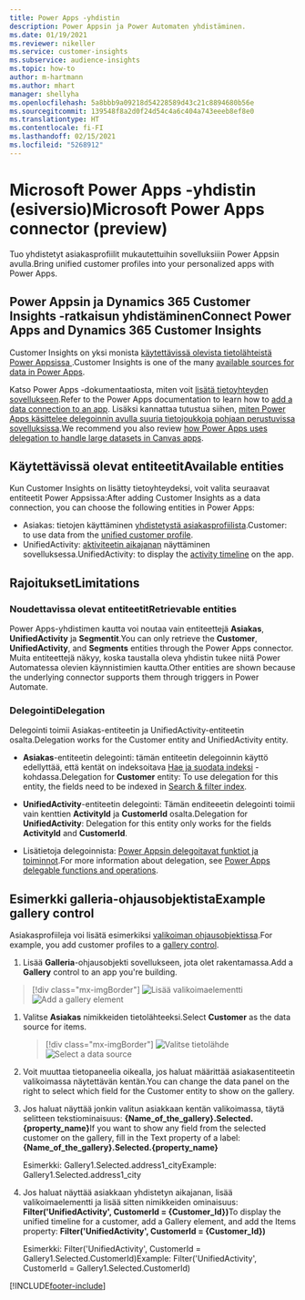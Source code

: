 ```yaml
---
title: Power Apps -yhdistin
description: Power Appsin ja Power Automaten yhdistäminen.
ms.date: 01/19/2021
ms.reviewer: nikeller
ms.service: customer-insights
ms.subservice: audience-insights
ms.topic: how-to
author: m-hartmann
ms.author: mhart
manager: shellyha
ms.openlocfilehash: 5a8bbb9a09218d54228589d43c21c8894680b56e
ms.sourcegitcommit: 139548f8a2d0f24d54c4a6c404a743eeeb8ef8e0
ms.translationtype: HT
ms.contentlocale: fi-FI
ms.lasthandoff: 02/15/2021
ms.locfileid: "5268912"
---
```

# <a name="microsoft-power-apps-connector-preview"></a><span data-ttu-id="cd59b-103">Microsoft Power Apps -yhdistin (esiversio)</span><span class="sxs-lookup"><span data-stu-id="cd59b-103">Microsoft Power Apps connector (preview)</span></span>

<span data-ttu-id="cd59b-104">Tuo yhdistetyt asiakasprofiilit mukautettuihin sovelluksiiin Power Appsin avulla.</span><span class="sxs-lookup"><span data-stu-id="cd59b-104">Bring unified customer profiles into your personalized apps with Power Apps.</span></span>

## <a name="connect-power-apps-and-dynamics-365-customer-insights"></a><span data-ttu-id="cd59b-105">Power Appsin ja Dynamics 365 Customer Insights -ratkaisun yhdistäminen</span><span class="sxs-lookup"><span data-stu-id="cd59b-105">Connect Power Apps and Dynamics 365 Customer Insights</span></span>

<span data-ttu-id="cd59b-106">Customer Insights on yksi monista [käytettävissä olevista tietolähteistä Power Appsissa ](https://docs.microsoft.com/powerapps/maker/canvas-apps/working-with-data-sources).</span><span class="sxs-lookup"><span data-stu-id="cd59b-106">Customer Insights is one of the many [available sources for data in Power Apps](https://docs.microsoft.com/powerapps/maker/canvas-apps/working-with-data-sources).</span></span>

<span data-ttu-id="cd59b-107">Katso Power Apps -dokumentaatiosta, miten voit [lisätä tietoyhteyden sovellukseen](https://docs.microsoft.com/powerapps/maker/canvas-apps/add-data-connection).</span><span class="sxs-lookup"><span data-stu-id="cd59b-107">Refer to the Power Apps documentation to learn how to [add a data connection to an app](https://docs.microsoft.com/powerapps/maker/canvas-apps/add-data-connection).</span></span> <span data-ttu-id="cd59b-108">Lisäksi kannattaa tutustua siihen, [miten Power Apps käsittelee delegoinnin avulla suuria tietojoukkoja pohjaan perustuvissa sovelluksissa](https://docs.microsoft.com/powerapps/maker/canvas-apps/delegation-overview).</span><span class="sxs-lookup"><span data-stu-id="cd59b-108">We recommend you also review [how Power Apps uses delegation to handle large datasets in Canvas apps](https://docs.microsoft.com/powerapps/maker/canvas-apps/delegation-overview).</span></span>

## <a name="available-entities"></a><span data-ttu-id="cd59b-109">Käytettävissä olevat entiteetit</span><span class="sxs-lookup"><span data-stu-id="cd59b-109">Available entities</span></span>

<span data-ttu-id="cd59b-110">Kun Customer Insights on lisätty tietoyhteydeksi, voit valita seuraavat entiteetit Power Appsissa:</span><span class="sxs-lookup"><span data-stu-id="cd59b-110">After adding Customer Insights as a data connection, you can choose the following entities in Power Apps:</span></span>

- <span data-ttu-id="cd59b-111">Asiakas: tietojen käyttäminen [yhdistetystä asiakasprofiilista](customer-profiles.md).</span><span class="sxs-lookup"><span data-stu-id="cd59b-111">Customer: to use data from the [unified customer profile](customer-profiles.md).</span></span>
- <span data-ttu-id="cd59b-112">UnifiedActivity: [aktiviteetin aikajanan](activities.md) näyttäminen sovelluksessa.</span><span class="sxs-lookup"><span data-stu-id="cd59b-112">UnifiedActivity: to display the [activity timeline](activities.md) on the app.</span></span>

## <a name="limitations"></a><span data-ttu-id="cd59b-113">Rajoitukset</span><span class="sxs-lookup"><span data-stu-id="cd59b-113">Limitations</span></span>

### <a name="retrievable-entities"></a><span data-ttu-id="cd59b-114">Noudettavissa olevat entiteetit</span><span class="sxs-lookup"><span data-stu-id="cd59b-114">Retrievable entities</span></span>

<span data-ttu-id="cd59b-115">Power Apps-yhdistimen kautta voi noutaa vain entiteettejä **Asiakas**, **UnifiedActivity** ja **Segmentit**.</span><span class="sxs-lookup"><span data-stu-id="cd59b-115">You can only retrieve the **Customer**, **UnifiedActivity**, and **Segments** entities through the Power Apps connector.</span></span> <span data-ttu-id="cd59b-116">Muita entiteettejä näkyy, koska taustalla oleva yhdistin tukee niitä Power Automatessa olevien käynnistimien kautta.</span><span class="sxs-lookup"><span data-stu-id="cd59b-116">Other entities are shown because the underlying connector supports them through triggers in Power Automate.</span></span>  

### <a name="delegation"></a><span data-ttu-id="cd59b-117">Delegointi</span><span class="sxs-lookup"><span data-stu-id="cd59b-117">Delegation</span></span>

<span data-ttu-id="cd59b-118">Delegointi toimii Asiakas-entiteetin ja UnifiedActivity-entiteetin osalta.</span><span class="sxs-lookup"><span data-stu-id="cd59b-118">Delegation works for the Customer entity and UnifiedActivity entity.</span></span> 

- <span data-ttu-id="cd59b-119">**Asiakas**-entiteetin delegointi: tämän entiteetin delegoinnin käyttö edellyttää, että kentät on indeksoitava [Hae ja suodata indeksi](search-filter-index.md) -kohdassa.</span><span class="sxs-lookup"><span data-stu-id="cd59b-119">Delegation for **Customer** entity: To use delegation for this entity, the fields need to be indexed in [Search & filter index](search-filter-index.md).</span></span>  

- <span data-ttu-id="cd59b-120">**UnifiedActivity**-entiteetin delegointi: Tämän enditeeetin delegointi toimii vain kenttien **ActivityId** ja **CustomerId** osalta.</span><span class="sxs-lookup"><span data-stu-id="cd59b-120">Delegation for **UnifiedActivity**: Delegation for this entity only works for the fields **ActivityId** and **CustomerId**.</span></span>  

- <span data-ttu-id="cd59b-121">Lisätietoja delegoinnista: [Power Appsin delegoitavat funktiot ja toiminnot](https://docs.microsoft.com/connectors/commondataservice/#power-apps-delegable-functions-and-operations-for-the-cds-for-apps).</span><span class="sxs-lookup"><span data-stu-id="cd59b-121">For more information about delegation, see [Power Apps delegable functions and operations](https://docs.microsoft.com/connectors/commondataservice/#power-apps-delegable-functions-and-operations-for-the-cds-for-apps).</span></span> 

## <a name="example-gallery-control"></a><span data-ttu-id="cd59b-122">Esimerkki galleria-ohjausobjektista</span><span class="sxs-lookup"><span data-stu-id="cd59b-122">Example gallery control</span></span>

<span data-ttu-id="cd59b-123">Asiakasprofiileja voi lisätä esimerkiksi [valikoiman ohjausobjektissa](https://docs.microsoft.com/powerapps/maker/canvas-apps/add-gallery).</span><span class="sxs-lookup"><span data-stu-id="cd59b-123">For example, you add customer profiles to a [gallery control](https://docs.microsoft.com/powerapps/maker/canvas-apps/add-gallery).</span></span>

1. <span data-ttu-id="cd59b-124">Lisää **Galleria**-ohjausobjekti sovellukseen, jota olet rakentamassa.</span><span class="sxs-lookup"><span data-stu-id="cd59b-124">Add a **Gallery** control to an app you're building.</span></span>

> [!div class="mx-imgBorder"]
> <span data-ttu-id="cd59b-125">![Lisää valikoimaelementti](media/connector-powerapps9.png "Lisää valikoimaelementti")</span><span class="sxs-lookup"><span data-stu-id="cd59b-125">![Add a gallery element](media/connector-powerapps9.png "Add a gallery element")</span></span>

1. <span data-ttu-id="cd59b-126">Valitse **Asiakas** nimikkeiden tietolähteeksi.</span><span class="sxs-lookup"><span data-stu-id="cd59b-126">Select **Customer** as the data source for items.</span></span>

    > [!div class="mx-imgBorder"]
    > <span data-ttu-id="cd59b-127">![Valitse tietolähde](media/choose-datasource-powerapps.png "Valitse tietolähde")</span><span class="sxs-lookup"><span data-stu-id="cd59b-127">![Select a data source](media/choose-datasource-powerapps.png "Select a data source")</span></span>

1. <span data-ttu-id="cd59b-128">Voit muuttaa tietopaneelia oikealla, jos haluat määrittää asiakasentiteetin valikoimassa näytettävän kentän.</span><span class="sxs-lookup"><span data-stu-id="cd59b-128">You can change the data panel on the right to select which field for the Customer entity to show on the gallery.</span></span>

1. <span data-ttu-id="cd59b-129">Jos haluat näyttää jonkin valitun asiakkaan kentän valikoimassa, täytä selitteen tekstiominaisuus: **{Name_of_the_gallery}.Selected.{property_name}**</span><span class="sxs-lookup"><span data-stu-id="cd59b-129">If you want to show any field from the selected customer on the gallery, fill in the Text property of a label:  **{Name_of_the_gallery}.Selected.{property_name}**</span></span>

    <span data-ttu-id="cd59b-130">Esimerkki: Gallery1.Selected.address1_city</span><span class="sxs-lookup"><span data-stu-id="cd59b-130">Example: Gallery1.Selected.address1_city</span></span>

1. <span data-ttu-id="cd59b-131">Jos haluat näyttää asiakkaan yhdistetyn aikajanan, lisää valikoimaelementti ja lisää sitten nimikkeiden ominaisuus: **Filter('UnifiedActivity', CustomerId = {Customer_Id})**</span><span class="sxs-lookup"><span data-stu-id="cd59b-131">To display the unified timeline for a customer, add a Gallery element, and add the Items property: **Filter('UnifiedActivity', CustomerId = {Customer_Id})**</span></span>

    <span data-ttu-id="cd59b-132">Esimerkki: Filter('UnifiedActivity', CustomerId = Gallery1.Selected.CustomerId)</span><span class="sxs-lookup"><span data-stu-id="cd59b-132">Example: Filter('UnifiedActivity', CustomerId = Gallery1.Selected.CustomerId)</span></span>


[!INCLUDE[footer-include](../includes/footer-banner.md)]